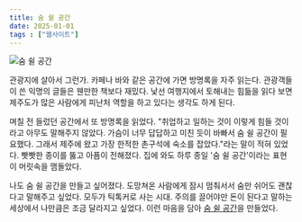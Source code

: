 ```yaml
---
title: 숨 쉴 공간
date: 2025-01-01
tags : ["웹사이트"]
---  
```


![숨 쉴 공간](https://bear-images.sfo2.cdn.digitaloceanspaces.com/jagunbae/-5.webp)

관광지에 살아서 그런가. 카페나 바와 같은 공간에 가면 방명록을 자주 읽는다. 관광객들이 쓴 익명의 글들은 웬만한 책보다 재밌다. 낯선 여행지에서 토해내는 힘듦을 읽다 보면 제주도가 많은 사람에게 피난처 역할을 하고 있다는 생각도 하게 된다.

며칠 전 들렀던 공간에서 또 방명록을 읽었다. "취업하고 일하는 것이 이렇게 힘들 것이라고 아무도 말해주지 않았다. 가슴이 너무 답답하고 미친 듯이 바빠서 숨 쉴 공간이 필요했다. 그래서 제주에 왔고 가장 한적한 촌구석에 숙소를 잡았다."라는 말이 적혀 있었다. 빳빳한 종이를 뚫고 아픔이 전해졌다. 집에 와도 하루 종일 '숨 쉴 공간'이라는 표현이 머릿속을 맴돌았다.

나도 숨 쉴 공간을 만들고 싶어졌다. 도망쳐온 사람에게 잠시 멈춰서서 숨만 쉬어도 괜찮다고 말해주고 싶었다. 모두가 틱톡커로 사는 시대. 주의를 끌어야만 돈이 된다고 말하는 세상에서 나만큼은 조금 달라지고 싶었다. 이런 마음을 담아 [숨 쉴 공간](https://room.kangminsuk.com)을 만들었다.